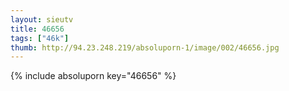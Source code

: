```yaml
--- 
layout: sieutv
title: 46656
tags: ["46k"]
thumb: http://94.23.248.219/absoluporn-1/image/002/46656.jpg
---
```

{% include absoluporn key="46656" %} 
